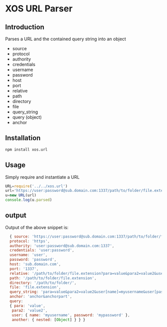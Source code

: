 # XOS URL Parser

## Introduction

Parses a URL and the contained query string into an object

  - source
  - protocol
  - authority
  - credentials
  - username
  - password
  - host
  - port
  - relative
  - path
  - directory
  - file
  - query_string
  - query (object)
  - anchor

## Installation
```bash
npm install xos.url
```

## Usage
Simply require and instantiate a URL
```javascript
URL=require('../../xos.url')
url='https://user:password@sub.domain.com:1337/path/to/folder/file.extension?para=value&para2=value2&user[name]=myusername&user[password]=mypassword&another[nested][object][key]=nestedobjectvalue#anchor&anchorpart'
u=new URL(url)
console.log(u.parsed)
```

## output
Output of the above snippet is:
```javascript
  { source: 'https://user:password@sub.domain.com:1337/path/to/folder/file.extension?para=value&para2=value2&user[name]=myusername&user[password]=mypassword&another[nested][object][key]=nestedobjectvalue#anchor&anchorpart',
  protocol: 'https',
  authority: 'user:password@sub.domain.com:1337',
  credentials: 'user:password',
  username: 'user',
  password: 'password',
  host: 'sub.domain.com',
  port: '1337',
  relative: '/path/to/folder/file.extension?para=value&para2=value2&user[name]=myusername&user[password]=mypassword&another[nested][object][key]=nestedobjectvalue#anchor&anchorpart',
  path: '/path/to/folder/file.extension',
  directory: '/path/to/folder/',
  file: 'file.extension',
  query_string: 'para=value&para2=value2&user[name]=myusername&user[password]=mypassword&another[nested][object][key]=nestedobjectvalue',
  anchor: 'anchor&anchorpart',
  query: 
  { para: 'value',
   para2: 'value2',
   user: { name: 'myusername', password: 'mypassword' },
   another: { nested: [Object] } } }
```